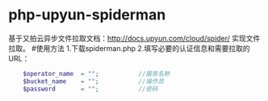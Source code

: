 # php-upyun-spiderman
基于又拍云异步文件拉取文档：http://docs.upyun.com/cloud/spider/ 实现文件拉取。
#使用方法
1.下载spiderman.php 
2.填写必要的认证信息和需要拉取的URL：
```php
    $operator_name 	= "";			//服务名称
    $bucket_name 	= "";			//操作员
    $password       = "";			//密码 

